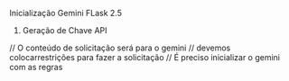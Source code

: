 
Inicialização Gemini FLask 2.5

1. Geração de Chave API

// O conteúdo de solicitação será para o gemini
// devemos colocarrestrições para fazer a solicitação 
// É preciso inicializar o gemini com as regras 